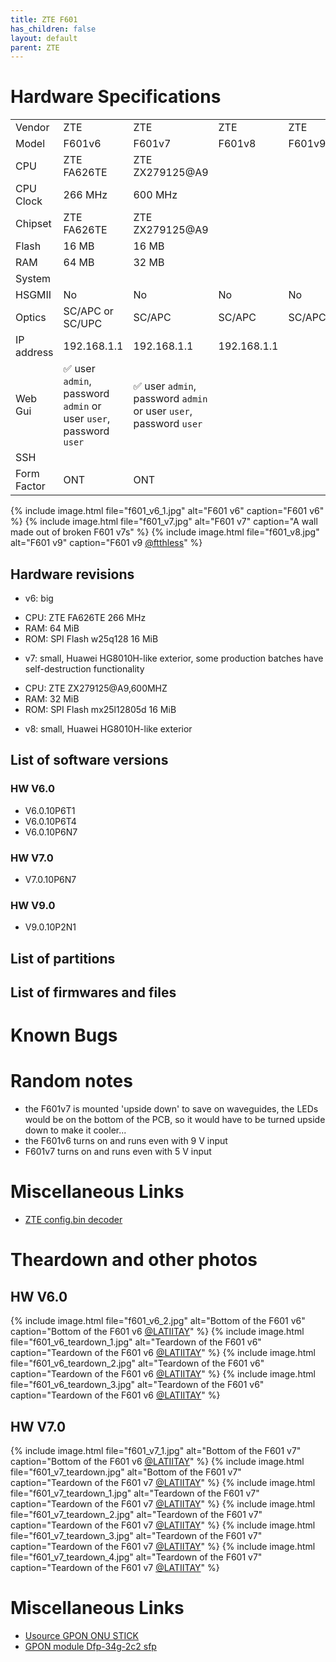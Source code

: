 ```yaml
---
title: ZTE F601 
has_children: false
layout: default
parent: ZTE
---
```


# Hardware Specifications

|             |                                                                   |                                                                   |             |        |
| ----------- | ----------------------------------------------------------------- | ----------------------------------------------------------------- | ----------- | ------ |
| Vendor      | ZTE                                                               | ZTE                                                               | ZTE         | ZTE    |
| Model       | F601v6                                                            | F601v7                                                            | F601v8      | F601v9 |
| CPU         | ZTE FA626TE                                                       | ZTE ZX279125@A9                                                   |             |        |
| CPU Clock   | 266 MHz                                                           | 600 MHz                                                           |             |        |
| Chipset     | ZTE FA626TE                                                       | ZTE ZX279125@A9                                                   |             |        |
| Flash       | 16 MB                                                             | 16 MB                                                             |             |        |
| RAM         | 64 MB                                                             | 32 MB                                                             |             |        |
| System      |                                                                   |                                                                   |             |        |
| HSGMII      | No                                                                | No                                                                | No          | No     |
| Optics      | SC/APC or SC/UPC                                                  | SC/APC                                                            | SC/APC      | SC/APC |
| IP address  | 192.168.1.1                                                       | 192.168.1.1                                                       | 192.168.1.1 |        |
| Web Gui     | ✅ user `admin`, password `admin` or user `user`, password `user` | ✅ user `admin`, password `admin` or user `user`, password `user` |             |        |
| SSH         |                                                                   |                                                                   |             |        |
| Form Factor | ONT                                                               | ONT                                                               |             |        |

{% include image.html file="f601_v6_1.jpg" alt="F601 v6" caption="F601 v6" %}
{% include image.html file="f601_v7.jpg" alt="F601 v7" caption="A wall made out of broken F601 v7s" %}
{% include image.html file="f601_v8.jpg" alt="F601 v9" caption="F601 v9 <a href='https://forum.fibra.click/u/ftthless'>@ftthless</a>" %}


## Hardware revisions
- v6: big
* CPU: ZTE FA626TE 266 MHz
* RAM: 64 MiB
* ROM: SPI Flash w25q128 16 MiB
- v7: small, Huawei HG8010H-like exterior, some production batches have self-destruction functionality
* CPU: ZTE ZX279125@A9,600MHZ
* RAM: 32 MiB
* ROM: SPI Flash mx25l12805d 16 MiB
- v8: small, Huawei HG8010H-like exterior

## List of software versions
### HW V6.0
- V6.0.10P6T1 
- V6.0.10P6T4 
- V6.0.10P6N7 

### HW V7.0
- V7.0.10P6N7

### HW V9.0
- V9.0.10P2N1

## List of partitions
## List of firmwares and files
# Known Bugs
# Random notes
- the F601v7 is mounted 'upside down' to save on waveguides, the LEDs would be on the bottom of the PCB, so it would have to be turned upside down to make it cooler...
- the F601v6 turns on and runs even with 9 V input
- F601v7 turns on and runs even with 5 V input

# Miscellaneous Links

- [ZTE config.bin decoder](https://github.com/mkst/zte-config-utility)


# Theardown and other photos

## HW V6.0

{% include image.html file="f601_v6_2.jpg"  alt="Bottom of the F601 v6" caption="Bottom of the F601 v6 <a href='https://forum.fibra.click/u/LATIITAY'>@LATIITAY</a>" %}
{% include image.html file="f601_v6_teardown_1.jpg"  alt="Teardown of the F601 v6" caption="Teardown of the F601 v6  <a href='https://forum.fibra.click/u/LATIITAY'>@LATIITAY</a>" %}
{% include image.html file="f601_v6_teardown_2.jpg"  alt="Teardown of the F601 v6" caption="Teardown of the F601 v6 <a href='https://forum.fibra.click/u/LATIITAY'>@LATIITAY</a>" %}
{% include image.html file="f601_v6_teardown_3.jpg"  alt="Teardown of the F601 v6" caption="Teardown of the F601 v6 <a href='https://forum.fibra.click/u/LATIITAY'>@LATIITAY</a>" %}

## HW V7.0

{% include image.html file="f601_v7_1.jpg"  alt="Bottom of the F601 v7" caption="Bottom of the F601 v6 <a href='https://forum.fibra.click/u/LATIITAY'>@LATIITAY</a>" %}
{% include image.html file="f601_v7_teardown.jpg"  alt="Bottom of the F601 v7" caption="Teardown of the F601 v7 <a href='https://forum.fibra.click/u/LATIITAY'>@LATIITAY</a>" %}
{% include image.html file="f601_v7_teardown_1.jpg"  alt="Teardown of the F601 v7" caption="Teardown of the F601 v7  <a href='https://forum.fibra.click/u/LATIITAY'>@LATIITAY</a>" %}
{% include image.html file="f601_v7_teardown_2.jpg"  alt="Teardown of the F601 v7" caption="Teardown of the F601 v7 <a href='https://forum.fibra.click/u/LATIITAY'>@LATIITAY</a>" %}
{% include image.html file="f601_v7_teardown_3.jpg"  alt="Teardown of the F601 v7" caption="Teardown of the F601 v7 <a href='https://forum.fibra.click/u/LATIITAY'>@LATIITAY</a>" %}
{% include image.html file="f601_v7_teardown_4.jpg"  alt="Teardown of the F601 v7" caption="Teardown of the F601 v7 <a href='https://forum.fibra.click/u/LATIITAY'>@LATIITAY</a>" %}

# Miscellaneous Links

- [Usource GPON ONU STICK](https://www.usourcetech.com/web/userfiles/download/GPONSTICKSFPCLASSB-2B_Rev01.pdf)
- [GPON module Dfp-34g-2c2 sfp](https://forum.openwrt.org/t/gpon-module-dfp-34g-2c2-sfp/51641)
